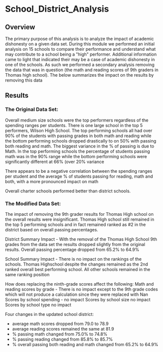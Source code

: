 # School_District_Analysis

## Overview
The primary purpose of this analysis is to analyze the impact of academic dishonesty on a given data set.  During this module we performed an initial analysis on 15 schools to compare their performance and understand what may contribute to a school being a "high" performer.  Additional information came to light that indicated their may be a case of academic dishonesty in one of the schools.  As such we performed a secondary analysis removing the data that was in question (the math and reading scores of 9th graders in Thomas high school).  The below summarizes the impact on the results by removing this data

## Results

### The Original Data Set:
Overall medium size schools were the top performers regardless of the spending ranges per students.  There is one large school in the top 5 performers, Wilson High School.  The top performing schools all had over 90% of the students with passing grades in both math and reading while the bottom performing schools dropped drastically to on 50% with passing both reading and math.  The biggest variance in the % of passing is due to Math.  In the top performing schools the percentage of students passing math was in the 90% range while the bottom performing schools were significantly different at 66% (over 20% variance

There appears to be a negative correlation between the spending ranges per student and the average % of students passing for reading, math and both, with a more pronounced impact on math

Overall charter schools performed better than district schools.

### The Modified Data Set:
The impact of removing the 9th grader results for Thomas High school on the overall results were insignificant.  Thomas High school still remained in the top 5 performing schools and in fact remained ranked as #2 in the district based on overall passing percentages.


District Summary Impact - With the removal of the Thomas High School 9th grades from the data set the results dropped slightly from the original results.  Overall passing percentage dropped from 65.2% to 64.9%

School Summary Impact - There is no impact on the rankings of the schools.  Thomas Highschool despite the changes remained as the 2nd ranked overall best performing school.  All other schools remained in the same ranking position

How does replacing the ninth-grade scores affect the following:
Math and reading scores by grade - There is no impact except to the 9th grade codes which will not produce a calculation since they were replaced with Nan
Scores by school spending - no impact
Scores by school size no impact
Scores by school type no impact

Four changes in the updated school district:
 - average math scores dropped from 79.0 to 78.9
 - average reading scores remained the same at 81.9
 - % passing math changed from 75.0% to 74.8%
 - % passing reading changed from 85.8% to 85.7%
 - % overall passing both reading and math changed from 65.2% to 64.9%

